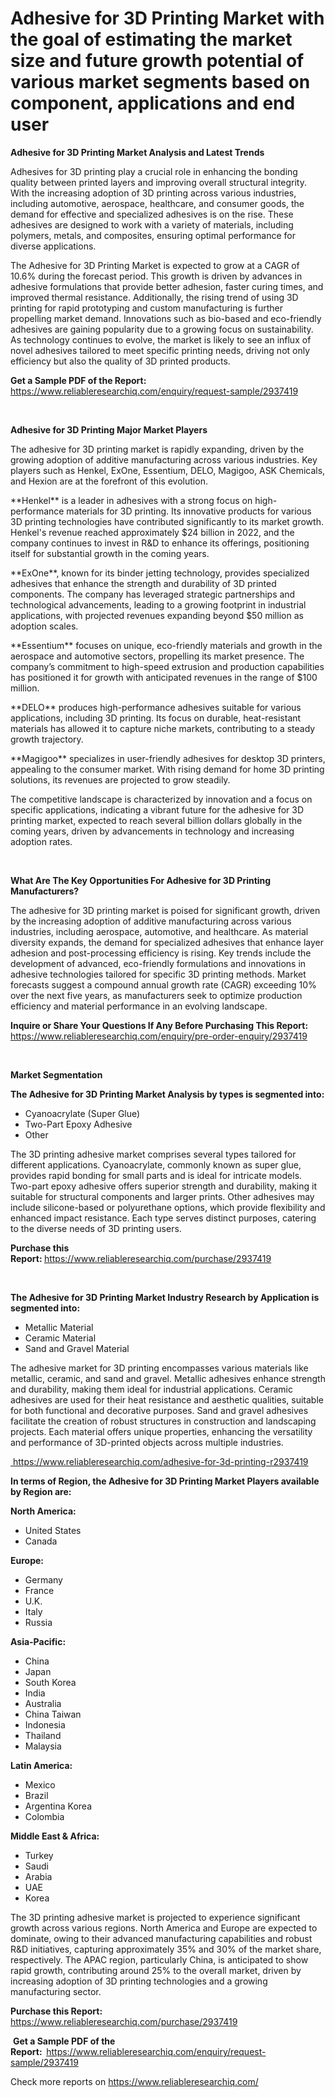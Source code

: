 <p><h1>Adhesive for 3D Printing Market with the goal of estimating the market size and future growth potential of various market segments based on component, applications and end user</h1></p><p><strong>Adhesive for 3D Printing Market Analysis and Latest Trends</strong></p>
<p><p>Adhesives for 3D printing play a crucial role in enhancing the bonding quality between printed layers and improving overall structural integrity. With the increasing adoption of 3D printing across various industries, including automotive, aerospace, healthcare, and consumer goods, the demand for effective and specialized adhesives is on the rise. These adhesives are designed to work with a variety of materials, including polymers, metals, and composites, ensuring optimal performance for diverse applications.</p><p>The Adhesive for 3D Printing Market is expected to grow at a CAGR of 10.6% during the forecast period. This growth is driven by advances in adhesive formulations that provide better adhesion, faster curing times, and improved thermal resistance. Additionally, the rising trend of using 3D printing for rapid prototyping and custom manufacturing is further propelling market demand. Innovations such as bio-based and eco-friendly adhesives are gaining popularity due to a growing focus on sustainability. As technology continues to evolve, the market is likely to see an influx of novel adhesives tailored to meet specific printing needs, driving not only efficiency but also the quality of 3D printed products.</p></p>
<p><strong>Get a Sample PDF of the Report:&nbsp;</strong> <a href="https://www.reliableresearchiq.com/enquiry/request-sample/2937419?utm_campaign=2983&utm_medium=2&utm_source=Github&utm_content=ia&utm_term=14032025&utm_id=adhesive-for-3d-printing">https://www.reliableresearchiq.com/enquiry/request-sample/2937419</a></p>
<p>&nbsp;</p>
<p><strong>Adhesive for 3D Printing Major Market Players</strong></p>
<p><p>The adhesive for 3D printing market is rapidly expanding, driven by the growing adoption of additive manufacturing across various industries. Key players such as Henkel, ExOne, Essentium, DELO, Magigoo, ASK Chemicals, and Hexion are at the forefront of this evolution.</p><p>**Henkel** is a leader in adhesives with a strong focus on high-performance materials for 3D printing. Its innovative products for various 3D printing technologies have contributed significantly to its market growth. Henkel's revenue reached approximately $24 billion in 2022, and the company continues to invest in R&D to enhance its offerings, positioning itself for substantial growth in the coming years.</p><p>**ExOne**, known for its binder jetting technology, provides specialized adhesives that enhance the strength and durability of 3D printed components. The company has leveraged strategic partnerships and technological advancements, leading to a growing footprint in industrial applications, with projected revenues expanding beyond $50 million as adoption scales.</p><p>**Essentium** focuses on unique, eco-friendly materials and growth in the aerospace and automotive sectors, propelling its market presence. The company’s commitment to high-speed extrusion and production capabilities has positioned it for growth with anticipated revenues in the range of $100 million.</p><p>**DELO** produces high-performance adhesives suitable for various applications, including 3D printing. Its focus on durable, heat-resistant materials has allowed it to capture niche markets, contributing to a steady growth trajectory.</p><p>**Magigoo** specializes in user-friendly adhesives for desktop 3D printers, appealing to the consumer market. With rising demand for home 3D printing solutions, its revenues are projected to grow steadily.</p><p>The competitive landscape is characterized by innovation and a focus on specific applications, indicating a vibrant future for the adhesive for 3D printing market, expected to reach several billion dollars globally in the coming years, driven by advancements in technology and increasing adoption rates.</p></p>
<p>&nbsp;</p>
<p><strong>What Are The Key Opportunities For Adhesive for 3D Printing Manufacturers?</strong></p>
<p><p>The adhesive for 3D printing market is poised for significant growth, driven by the increasing adoption of additive manufacturing across various industries, including aerospace, automotive, and healthcare. As material diversity expands, the demand for specialized adhesives that enhance layer adhesion and post-processing efficiency is rising. Key trends include the development of advanced, eco-friendly formulations and innovations in adhesive technologies tailored for specific 3D printing methods. Market forecasts suggest a compound annual growth rate (CAGR) exceeding 10% over the next five years, as manufacturers seek to optimize production efficiency and material performance in an evolving landscape.</p></p>
<p><strong>Inquire or Share Your Questions If Any Before Purchasing This Report:</strong> <a href="https://www.reliableresearchiq.com/enquiry/pre-order-enquiry/2937419?utm_campaign=2983&utm_medium=2&utm_source=Github&utm_content=ia&utm_term=14032025&utm_id=adhesive-for-3d-printing">https://www.reliableresearchiq.com/enquiry/pre-order-enquiry/2937419</a></p>
<p>&nbsp;</p>
<p><strong>Market Segmentation</strong></p>
<p><strong>The Adhesive for 3D Printing Market Analysis by types is segmented into:</strong></p>
<p><ul><li>Cyanoacrylate (Super Glue)</li><li>Two-Part Epoxy Adhesive</li><li>Other</li></ul></p>
<p><p>The 3D printing adhesive market comprises several types tailored for different applications. Cyanoacrylate, commonly known as super glue, provides rapid bonding for small parts and is ideal for intricate models. Two-part epoxy adhesive offers superior strength and durability, making it suitable for structural components and larger prints. Other adhesives may include silicone-based or polyurethane options, which provide flexibility and enhanced impact resistance. Each type serves distinct purposes, catering to the diverse needs of 3D printing users.</p></p>
<p><strong>Purchase this Report:&nbsp;</strong><a href="https://www.reliableresearchiq.com/purchase/2937419?utm_campaign=2983&utm_medium=2&utm_source=Github&utm_content=ia&utm_term=14032025&utm_id=adhesive-for-3d-printing">https://www.reliableresearchiq.com/purchase/2937419</a></p>
<p>&nbsp;</p>
<p><strong>The Adhesive for 3D Printing Market Industry Research by Application is segmented into:</strong></p>
<p><ul><li>Metallic Material</li><li>Ceramic Material</li><li>Sand and Gravel Material</li></ul></p>
<p><p>The adhesive market for 3D printing encompasses various materials like metallic, ceramic, and sand and gravel. Metallic adhesives enhance strength and durability, making them ideal for industrial applications. Ceramic adhesives are used for their heat resistance and aesthetic qualities, suitable for both functional and decorative purposes. Sand and gravel adhesives facilitate the creation of robust structures in construction and landscaping projects. Each material offers unique properties, enhancing the versatility and performance of 3D-printed objects across multiple industries.</p></p>
<p><a href="https://www.reliableresearchiq.com/adhesive-for-3d-printing-r2937419?utm_campaign=2983&utm_medium=2&utm_source=Github&utm_content=ia&utm_term=14032025&utm_id=adhesive-for-3d-printing">&nbsp;https://www.reliableresearchiq.com/adhesive-for-3d-printing-r2937419</a></p>
<p><strong>In terms of Region, the Adhesive for 3D Printing Market Players available by Region are:</strong></p>
<p>
    <p> <strong> North America: </strong>
        <ul>
            <li>United States</li>
            <li>Canada</li>
        </ul>
        </p> 
    <p> <strong> Europe: </strong>
        <ul>
            <li>Germany</li>
            <li>France</li>
            <li>U.K.</li>
            <li>Italy</li>
            <li>Russia</li>
        </ul>
        </p> 
    <p> <strong> Asia-Pacific: </strong>
        <ul>
            <li>China</li>
            <li>Japan</li>
            <li>South Korea</li>
            <li>India</li>
            <li>Australia</li>
            <li>China Taiwan</li>
            <li>Indonesia</li>
            <li>Thailand</li>
            <li>Malaysia</li>
        </ul>
        </p> 
    <p> <strong> Latin America: </strong>
        <ul>
            <li>Mexico</li>
            <li>Brazil</li>
            <li>Argentina Korea</li>
            <li>Colombia</li>
        </ul>
        </p> 
    <p> <strong> Middle East & Africa: </strong>
        <ul>
            <li>Turkey</li>
            <li>Saudi</li>
            <li>Arabia</li>
            <li>UAE</li>
            <li>Korea</li>
        </ul>
    </p>
    </p>
<p><p>The 3D printing adhesive market is projected to experience significant growth across various regions. North America and Europe are expected to dominate, owing to their advanced manufacturing capabilities and robust R&D initiatives, capturing approximately 35% and 30% of the market share, respectively. The APAC region, particularly China, is anticipated to show rapid growth, contributing around 25% to the overall market, driven by increasing adoption of 3D printing technologies and a growing manufacturing sector.</p></p>
<p><strong>Purchase this Report: </strong><a href="https://www.reliableresearchiq.com/purchase/2937419?utm_campaign=2983&utm_medium=2&utm_source=Github&utm_content=ia&utm_term=14032025&utm_id=adhesive-for-3d-printing">https://www.reliableresearchiq.com/purchase/2937419</a></p>
<p>&nbsp;<strong>Get a Sample PDF of the Report:&nbsp;&nbsp;</strong><a href="https://www.reliableresearchiq.com/enquiry/request-sample/2937419?utm_campaign=2983&utm_medium=2&utm_source=Github&utm_content=ia&utm_term=14032025&utm_id=adhesive-for-3d-printing">https://www.reliableresearchiq.com/enquiry/request-sample/2937419</a></p>
<p><strong></strong></p>
<p>Check more reports on <a href="https://www.reliableresearchiq.com/?utm_campaign=2983&utm_medium=2&utm_source=Github&utm_content=ia&utm_term=14032025&utm_id=adhesive-for-3d-printing">https://www.reliableresearchiq.com/</a></p>